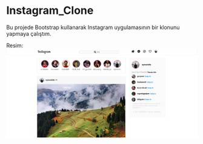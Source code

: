 # Instagram_Clone
Bu projede Bootstrap kullanarak Instagram uygulamasının bir klonunu yapmaya çalıştım.

Resim: 
![alt text](Insta_Clone.png)
